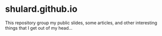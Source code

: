 # shulard.github.io

This repository group my public slides, some articles, and other interesting things that I get out of my head...
